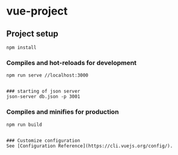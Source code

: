 # vue-project

## Project setup
```
npm install
```

### Compiles and hot-reloads for development
```
npm run serve //localhost:3000


### starting of json server
json-server db.json -p 3001
```

### Compiles and minifies for production
```
npm run build
```


```

### Customize configuration
See [Configuration Reference](https://cli.vuejs.org/config/).
